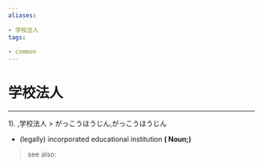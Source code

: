 ```yaml
---
aliases:
    
- 学校法人
tags:
    
- common
---
```


# 学校法人
---
1).
,学校法人 > がっこうほうじん,がっこうほうじん

- (legally) incorporated educational institution
**( Noun;)**
> see also: 
            